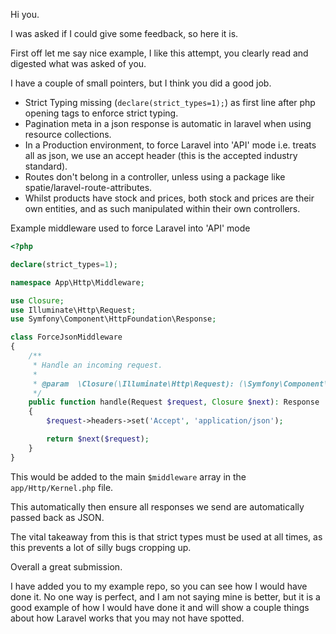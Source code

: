 Hi you.

I was asked if I could give some feedback, so here it is.

First off let me say nice example, I like this attempt, you clearly read and digested what was asked of you.

I have a couple of small pointers, but I think you did a good job.


 - Strict Typing missing (`declare(strict_types=1);`) as first line after php opening tags to enforce strict typing.
 - Pagination meta in a json response is automatic in laravel when using resource collections.
 - In a Production environment, to force Laravel into 'API' mode i.e. treats all as json, we use an accept header (this is the accepted industry standard).
 - Routes don't belong in a controller, unless using a package like spatie/laravel-route-attributes.
 - Whilst products have stock and prices, both stock and prices are their own entities, and as such manipulated within their own controllers.


Example middleware used to force Laravel into 'API' mode
```php
<?php

declare(strict_types=1);

namespace App\Http\Middleware;

use Closure;
use Illuminate\Http\Request;
use Symfony\Component\HttpFoundation\Response;

class ForceJsonMiddleware
{
    /**
     * Handle an incoming request.
     *
     * @param  \Closure(\Illuminate\Http\Request): (\Symfony\Component\HttpFoundation\Response)  $next
     */
    public function handle(Request $request, Closure $next): Response
    {
        $request->headers->set('Accept', 'application/json');

        return $next($request);
    }
}
```
This would be added to the main `$middleware` array in the `app/Http/Kernel.php` file.

This automatically then ensure all responses we send are automatically passed back as JSON.


The vital takeaway from this is that strict types must be used at all times, as this prevents a lot of silly bugs cropping up.

Overall a great submission.

I have added you to my example repo, so you can see how I would have done it.
No one way is perfect, and I am not saying mine is better, but it is a good example of how I would have done it and will show a couple things
about how Laravel works that you may not have spotted.



